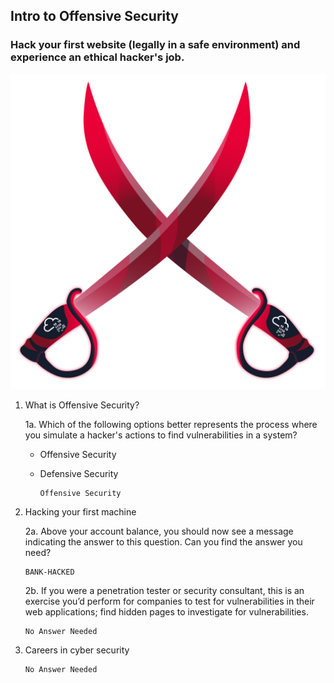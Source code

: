 ## Intro to Offensive Security

### Hack your first website (legally in a safe environment) and experience an ethical hacker's job.

![Thumbnail](f9dbbfc2dadce39c2ce9a592a0389d38.png)

1. What is Offensive Security?
    
    1a. Which of the following options better represents the process where you simulate a hacker's actions to find vulnerabilities in a system?
       
    * Offensive Security
    * Defensive Security
    
        ```
        Offensive Security
        ```
    
2. Hacking your first machine

    2a. Above your account balance, you should now see a message indicating the answer to this question. Can you find the answer you need?

    ```
    BANK-HACKED
    ```
    
    2b. If you were a penetration tester or security consultant, this is an exercise you’d perform for companies to test for vulnerabilities in their web applications; find hidden pages to investigate for vulnerabilities.
    ```
    No Answer Needed
    ```


3. Careers in cyber security
    ```
    No Answer Needed
    ```